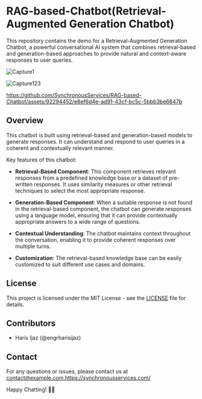 # RAG-based-Chatbot(Retrieval-Augmented Generation Chatbot)

This repository contains the demo for a Retrieval-Augmented Generation Chatbot, a powerful conversational AI system that combines retrieval-based and generation-based approaches to provide natural and context-aware responses to user queries.


![Capture1](https://github.com/SynchronousServices/RAG-based-Chatbot/assets/92294452/be9c0eee-90db-4cd0-8772-08a3e9d5b781)

![Capture123](https://github.com/SynchronousServices/RAG-based-Chatbot/assets/92294452/90aca807-4521-44e4-9518-807fc48d546d)


https://github.com/SynchronousServices/RAG-based-Chatbot/assets/92294452/e8ef6d4e-ad91-43cf-bc5c-5bbb3be6847b




## Overview

This chatbot is built using retrieval-based and generation-based models to generate responses. It can understand and respond to user queries in a coherent and contextually relevant manner.

Key features of this chatbot:

- **Retrieval-Based Component**: This component retrieves relevant responses from a predefined knowledge base or a dataset of pre-written responses. It uses similarity measures or other retrieval techniques to select the most appropriate response.

- **Generation-Based Component**: When a suitable response is not found in the retrieval-based component, the chatbot can generate responses using a language model, ensuring that it can provide contextually appropriate answers to a wide range of questions.

- **Contextual Understanding**: The chatbot maintains context throughout the conversation, enabling it to provide coherent responses over multiple turns.

- **Customization**: The retrieval-based knowledge base can be easily customized to suit different use cases and domains.

## License

This project is licensed under the MIT License - see the [LICENSE](LICENSE) file for details.

## Contributors

- Haris Ijaz (@engrharisijaz)


## Contact

For any questions or issues, please contact us at [contact@example.com.](https://synchronousservices.com/)https://synchronousservices.com/

Happy Chatting! 🤖💬
